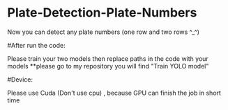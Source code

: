 # Plate-Detection-Plate-Numbers
Now you can detect any plate numbers (one row and two rows ^_^)





#After run the code:

Please train your two models then replace paths in the code with your models 
**please go to my repository you will find "Train YOLO model"




#Device:

Please use Cuda (Don't use cpu) , because GPU can finish the job in short time 
